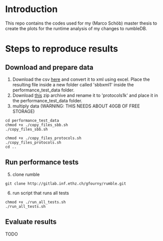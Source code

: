 # Introduction
This repo contains the codes used for my (Marco Schöb) master thesis to create the plots for the runtime analysis of my changes to rumbleDB.

# Steps to reproduce results
## Download and prepare data
1. Download the csv [here](https://data.sbb.ch/explore/dataset/ist-daten-sbb/export/) and convert it to xml using excel. Place the resulting file inside a new folder called 'sbbxml1' inside the performance_test_data folder.
2. Download [this](https://opendata.swiss/en/dataset/zurcher-stillstandsprotokolle-des-17-jahrhunderts) zip archive and rename it to 'protocols1k' and place it in the performance_test_data folder.
3. multiply data (WARNING: THIS NEEDS ABOUT 40GB OF FREE STORAGE)
```
cd performance_test_data
chmod +x ./copy_files_sbb.sh
./copy_files_sbb.sh

chmod +x ./copy_files_protocols.sh
./copy_files_protocols.sh
cd ..
````

## Run performance tests
5. clone rumble
```
git clone http://gitlab.inf.ethz.ch/gfourny/rumble.git
```
6. run script that runs all tests
```
chmod +x ./run_all_tests.sh
./run_all_tests.sh
````

## Evaluate results
TODO